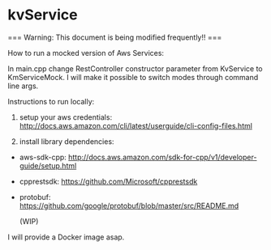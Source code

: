 # kvService

=== Warning: This document is being modified frequently!! ===

How to run a mocked version of Aws Services:

  In main.cpp change RestController constructor parameter from KvService to KmServiceMock.
  I will make it possible to switch modes through command line args.

Instructions to run locally:

1) setup your aws credentials: http://docs.aws.amazon.com/cli/latest/userguide/cli-config-files.html

2) install library dependencies:

*	aws-sdk-cpp: http://docs.aws.amazon.com/sdk-for-cpp/v1/developer-guide/setup.html

*	cpprestsdk: https://github.com/Microsoft/cpprestsdk

* protobuf: https://github.com/google/protobuf/blob/master/src/README.md
  
  (WIP)

I will provide a Docker image asap.
